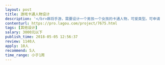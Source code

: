 ```yaml
---                
layout: post       
title: 游戏卡通人物设计           
description: '</br>麻将手游，需要设计一个男孩一个女孩的卡通人物，可爱类型。可申请版权的。每个人物3个动作。</br></br>突出可爱风格，不得抄袭。</br>'     
contenturl: https://pro.lagou.com/project/7675.html      
tags: [其他设计]            
salary: 3000元以下          
publish_time: 2018-05-05 12:56:37         
review: 1140人                   
apply: 10人                   
recommend: 5人                   
time_range: 小于1周              
---                 
```


